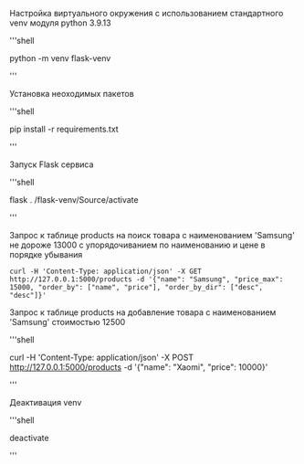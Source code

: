 Настройка виртуального окружения с использованием стандартного venv модуля python 3.9.13

'''shell

python -m venv flask-venv

'''

Установка неоходимых пакетов

'''shell

pip install -r requirements.txt

'''

Запуск Flask сервиса 

'''shell

flask . /flask-venv/Source/activate

'''

Запрос к таблице products на поиск товара с наименованием 'Samsung' не дороже 13000 с упорядочиванием по наименованию и цене в порядке убывания

```shell
curl -H 'Content-Type: application/json' -X GET http://127.0.0.1:5000/products -d '{"name": "Samsung", "price_max": 15000, "order_by": ["name", "price"], "order_by_dir": ["desc", "desc"]}'
```

Запрос к таблице products на добавление товара с наименованием 'Samsung' стоимостью 12500

'''shell

curl -H 'Content-Type: application/json' -X POST http://127.0.0.1:5000/products -d '{"name": "Xaomi", "price": 10000}'

'''

Деактивация venv

'''shell

deactivate

'''


